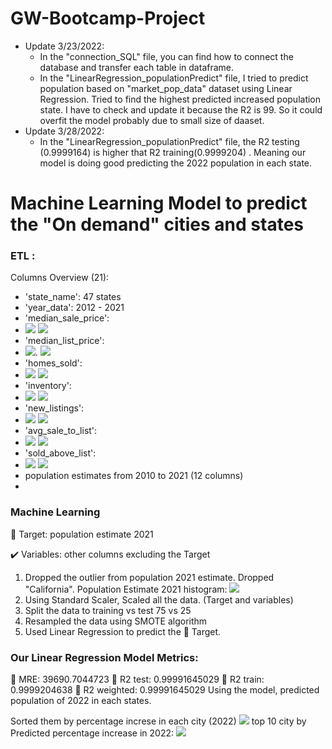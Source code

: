 # GW-Bootcamp-Project
- Update 3/23/2022: 
    - In the "connection_SQL" file, you can find how to connect the database and transfer each table in dataframe.
    - In the "LinearRegression_populationPredict" file, I tried to predict population based on "market_pop_data" dataset using Linear Regression. Tried to find the highest predicted increased population state. I have to check and update it because the R2 is 99. So it could overfit the model probably due to small size of daaset.
- Update 3/28/2022:
    - In the "LinearRegression_populationPredict" file, the R2 testing (0.9999164)  is higher that R2 training(0.9999204) . Meaning our model is doing good             predicting the 2022 population in each state. 
# Machine Learning Model to predict the "On demand" cities and states 
### ETL :
Columns Overview (21):
-  'state_name':
    47 states
-  'year_data':
    2012 - 2021
-  'median_sale_price':
-  ![](https://user-images.githubusercontent.com/64121596/161854187-4f1a1d27-21fa-443c-8738-817ec0b17543.png)  ![](https://user-images.githubusercontent.com/64121596/161855852-8aa9388d-49cb-4502-8094-6231dbbe47f2.png)
-  'median_list_price':
- ![](https://user-images.githubusercontent.com/64121596/161854444-93188520-bc06-4326-8bc1-61ce94638492.png). ![](https://user-images.githubusercontent.com/64121596/161856003-04822dab-ee44-4182-bd51-586d576ada6c.png)
-  'homes_sold':
-  ![](https://user-images.githubusercontent.com/64121596/161854630-910e64d7-4aa8-45c5-a4ff-3aa648931135.png) ![](https://user-images.githubusercontent.com/64121596/161856096-e8b40669-88ce-4c65-85e3-8beb61c985ed.png)
-  'inventory': 
-  ![](https://user-images.githubusercontent.com/64121596/161854749-a9e1cf1d-1b03-4bd7-8747-e28263097e39.png) ![](https://user-images.githubusercontent.com/64121596/161855680-9defadb4-a3be-4584-b713-d61efc809dea.png)
-  'new_listings': 
-  ![](https://user-images.githubusercontent.com/64121596/161854833-00df5dca-2af4-4c8e-9326-370ad1906e1b.png) ![](https://user-images.githubusercontent.com/64121596/161856807-cf74d674-bea8-4a99-b170-0aec91f66c10.png)
-  'avg_sale_to_list':
-  ![](https://user-images.githubusercontent.com/64121596/161854956-45eb66da-85df-413e-a8d6-4964b1d7a57c.png) ![](https://user-images.githubusercontent.com/64121596/161856888-d4b8223f-3e16-496c-9390-eb379f091903.png)
-  'sold_above_list':
-  ![](https://user-images.githubusercontent.com/64121596/161855085-a6d51af0-06c0-48cb-8bc1-846d36b6f8cb.png) ![](https://user-images.githubusercontent.com/64121596/161857028-178f7380-d987-4a67-ae98-024ba8f76527.png)
-  population estimates from 2010 to 2021 (12 columns)
-  
 
### Machine Learning
:dart: Target: population estimate 2021

:heavy_check_mark: Variables: other columns excluding the Target

1. Dropped the outlier from population 2021 estimate. Dropped "California".
Population Estimate 2021 histogram:
![](https://user-images.githubusercontent.com/64121596/161857409-5767c389-6e50-465a-9902-7340727b5823.png)
2. Using Standard Scaler, Scaled all the data. (Target and variables)
3. Split the data to training vs test 75 vs 25
4. Resampled the data using SMOTE algorithm
5. Used Linear Regression to predict the :dart: Target. 
### Our Linear Regression Model Metrics:
💠 MRE: 39690.7044723
💠  R2 test: 0.99991645029
💠  R2 train: 0.9999204638
💠 R2 weighted: 0.99991645029
Using the model, predicted population of 2022 in each states. 

Sorted them by percentage increse in each city (2022)
![](https://user-images.githubusercontent.com/64121596/161860934-e7740d2e-cd28-4f0b-b9bc-3e28a9943db8.png)
 top 10 city by Predicted percentage increase in 2022: 
![](https://user-images.githubusercontent.com/64121596/161861116-9423358c-28da-48eb-a617-d103a2007225.png)
